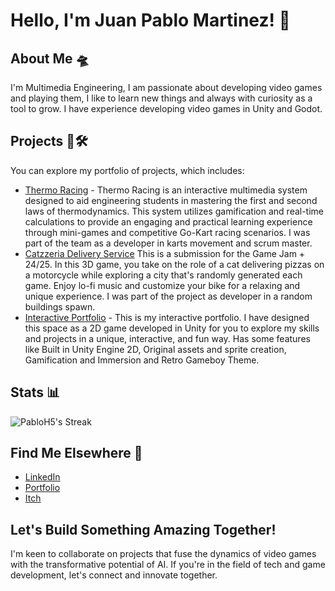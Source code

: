 # Hello, I'm Juan Pablo Martinez! 👋

## About Me 🛸
I'm Multimedia Engineering, I am passionate about developing video games and playing them, I like to learn new things and always with curiosity as a tool to grow. I have experience developing video games in Unity and Godot.

## Projects 🏁🛠️
You can explore my portfolio of projects, which includes:
- [Thermo Racing](https://github.com/PabloH5/Thermo-Racing) - Thermo Racing is an interactive multimedia system designed to aid engineering students in mastering the first and second laws of thermodynamics. This system utilizes gamification and real-time calculations to provide an engaging and practical learning experience through mini-games and competitive Go-Kart racing scenarios. I was part of the team as a developer in karts movement and scrum master.
- [Catzzeria Delivery Service](https://pablitoh5.itch.io/catzzeria) This is a submission for the Game Jam + 24/25. In this 3D game, you take on the role of a cat delivering pizzas on a motorcycle while exploring a city that's randomly generated each game. Enjoy lo-fi music and customize your bike for a relaxing and unique experience. I was part of the project as developer in a random buildings spawn.
- [Interactive Portfolio](https://github.com/PabloH5/GamePortfolio) - This is my interactive portfolio. I have designed this space as a 2D game developed in Unity for you to explore my skills and projects in a unique, interactive, and fun way. Has some features like Built in Unity Engine 2D, Original assets and sprite creation, Gamification and Immersion and Retro Gameboy Theme.

## Stats 📊
![PabloH5's Streak](https://github-readme-streak-stats.herokuapp.com/?user=PabloH5&theme=vue-dark&hide_border=true)

## Find Me Elsewhere 🔭
- [LinkedIn](https://www.linkedin.com/in/yourlinkedinprofile)
- [Portfolio](https://github.com/PabloH5)
- [Itch](https://pablitoh5.itch.io/)

## Let's Build Something Amazing Together!
I'm keen to collaborate on projects that fuse the dynamics of video games with the transformative potential of AI. If you're in the field of tech and game development, let's connect and innovate together.
